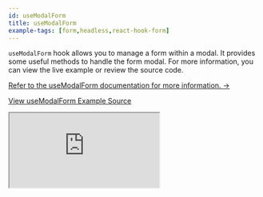 ```yaml
---
id: useModalForm
title: useModalForm
example-tags: [form,headless,react-hook-form]
---
```


`useModalForm` hook allows you to manage a form within a modal. It provides some useful methods to handle the form modal. For more information, you can view the live example or review the source code.

[Refer to the useModalForm documentation for more information. →](/docs/packages/documentation/react-hook-form/useModalForm)

[View useModalForm Example Source](https://github.com/refinedev/refine/tree/master/examples/form/reactHookForm/useModalForm)

<iframe loading="lazy" src="https://stackblitz.com/github/refinedev/refine/tree/master/examples/form/reactHookForm/useStepsForm?embed=1&view=preview&theme=dark&preset=node&ctl=1"
    style={{width: "100%", height:"80vh", border: "0px", borderRadius: "8px", overflow:"hidden"}}
    title="refine-react-hook-form-example"
></iframe>
